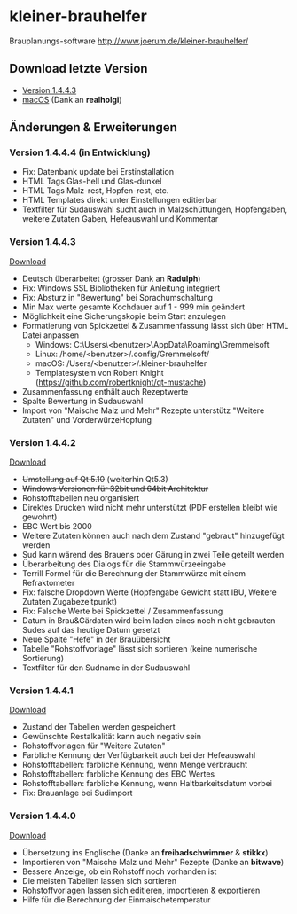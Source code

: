 # kleiner-brauhelfer
Brauplanungs-software
http://www.joerum.de/kleiner-brauhelfer/
## Download letzte Version
- [Version 1.4.4.3](https://github.com/Gremmel/kleiner-brauhelfer/releases/tag/v1.4.4.3)
- [macOS](https://github.com/realholgi/kleiner-brauhelfer/releases) (Dank an **realholgi**)
## Änderungen & Erweiterungen
### Version 1.4.4.4 (in Entwicklung)
- Fix: Datenbank update bei Erstinstallation
- HTML Tags Glas-hell und Glas-dunkel
- HTML Tags Malz-rest, Hopfen-rest, etc.
- HTML Templates direkt unter Einstellungen editierbar
- Textfilter für Sudauswahl sucht auch in Malzschüttungen, Hopfengaben, weitere Zutaten Gaben, Hefeauswahl und Kommentar
### Version 1.4.4.3
[Download](https://github.com/Gremmel/kleiner-brauhelfer/releases/tag/v1.4.4.3)
- Deutsch überarbeitet (grosser Dank an **Radulph**)
- Fix: Windows SSL Bibliotheken für Anleitung integriert
- Fix: Absturz in "Bewertung" bei Sprachumschaltung
- Min Max werte gesamte Kochdauer auf 1 - 999 min geändert
- Möglichkeit eine Sicherungskopie beim Start anzulegen
- Formatierung von Spickzettel & Zusammenfassung lässt sich über HTML Datei anpassen
  - Windows: C:\\Users\\&lt;benutzer&gt;\\AppData\\Roaming\\Gremmelsoft
  - Linux: /home/&lt;benutzer&gt;/.config/Gremmelsoft/
  - macOS: /Users/&lt;benutzer&gt;/.kleiner-brauhelfer
  - Templatesystem von Robert Knight (https://github.com/robertknight/qt-mustache)
- Zusammenfassung enthält auch Rezeptwerte
- Spalte Bewertung in Sudauswahl
- Import von "Maische Malz und Mehr" Rezepte unterstütz "Weitere Zutaten" und VorderwürzeHopfung
### Version 1.4.4.2
[Download](https://github.com/Gremmel/kleiner-brauhelfer/releases/tag/v1.4.4.2)
- ~~Umstellung auf Qt 5.10~~ (weiterhin Qt5.3)
- ~~Windows Versionen für 32bit und 64bit Architektur~~
- Rohstofftabellen neu organisiert
- Direktes Drucken wird nicht mehr unterstützt (PDF erstellen bleibt wie gewohnt)
- EBC Wert bis 2000
- Weitere Zutaten können auch nach dem Zustand "gebraut" hinzugefügt werden
- Sud kann wärend des Brauens oder Gärung in zwei Teile geteilt werden 
- Überarbeitung des Dialogs für die Stammwürzeeingabe
- Terrill Formel für die Berechnung der Stammwürze mit einem Refraktometer
- Fix: falsche Dropdown Werte (Hopfengabe Gewicht statt IBU, Weitere Zutaten Zugabezeitpunkt)
- Fix: Falsche Werte bei Spickzettel / Zusammenfassung
- Datum in Brau&Gärdaten wird beim laden eines noch nicht gebrauten Sudes auf das heutige Datum gesetzt
- Neue Spalte "Hefe" in der Brauübersicht
- Tabelle "Rohstoffvorlage" lässt sich sortieren (keine numerische Sortierung)
- Textfilter für den Sudname in der Sudauswahl
### Version 1.4.4.1
[Download](https://github.com/Gremmel/kleiner-brauhelfer/releases/tag/v1.4.4.1)
- Zustand der Tabellen werden gespeichert
- Gewünschte Restalkalität kann auch negativ sein
- Rohstoffvorlagen für "Weitere Zutaten"
- Farbliche Kennung der Verfügbarkeit auch bei der Hefeauswahl
- Rohstofftabellen: farbliche Kennung, wenn Menge verbraucht
- Rohstofftabellen: farbliche Kennung des EBC Wertes
- Rohstofftabellen: farbliche Kennung, wenn Haltbarkeitsdatum vorbei
- Fix: Brauanlage bei Sudimport
### Version 1.4.4.0
[Download](https://github.com/Gremmel/kleiner-brauhelfer/releases/tag/v1.4.4.0)
- Übersetzung ins Englische (Danke an **freibadschwimmer** & **stikkx**)
- Importieren von "Maische Malz und Mehr" Rezepte (Danke an **bitwave**)
- Bessere Anzeige, ob ein Rohstoff noch vorhanden ist
- Die meisten Tabellen lassen sich sortieren
- Rohstoffvorlagen lassen sich editieren, importieren & exportieren
- Hilfe für die Berechnung der Einmaischetemperatur
